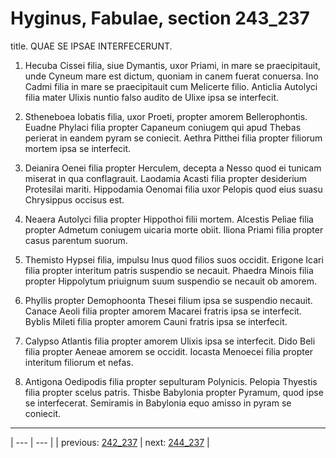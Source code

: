# Hyginus, Fabulae, section 243_237

title. QUAE SE IPSAE INTERFECERUNT.



1. Hecuba Cissei filia, siue Dymantis, uxor Priami, in mare se praecipitauit, unde Cyneum mare est dictum, quoniam in canem fuerat conuersa. Ino Cadmi filia in mare se praecipitauit cum Melicerte filio. Anticlia Autolyci filia mater Ulixis nuntio falso audito de Ulixe ipsa se interfecit.



2. Stheneboea Iobatis filia, uxor Proeti, propter amorem Bellerophontis. Euadne Phylaci filia propter Capaneum coniugem qui apud Thebas perierat in eandem pyram se coniecit. Aethra Pitthei filia propter filiorum mortem ipsa se interfecit.



3. Deianira Oenei filia propter Herculem, decepta a Nesso quod ei tunicam miserat in qua conflagrauit. Laodamia Acasti filia propter desiderium Protesilai mariti. Hippodamia Oenomai filia uxor Pelopis quod eius suasu Chrysippus occisus est.



4. Neaera Autolyci filia propter Hippothoi filii mortem. Alcestis Peliae filia propter Admetum coniugem uicaria morte obiit. Iliona Priami filia propter casus parentum suorum.



5. Themisto Hypsei filia, impulsu Inus quod filios suos occidit. Erigone Icari filia propter interitum patris suspendio se necauit. Phaedra Minois filia propter Hippolytum priuignum suum suspendio se necauit ob amorem.



6. Phyllis propter Demophoonta Thesei filium ipsa se suspendio necauit. Canace Aeoli filia propter amorem Macarei fratris ipsa se interfecit. Byblis Mileti filia propter amorem Cauni fratris ipsa se interfecit.



7. Calypso Atlantis filia propter amorem Ulixis ipsa se interfecit. Dido Beli filia propter Aeneae amorem se occidit. Iocasta Menoecei filia propter interitum filiorum et nefas.



8. Antigona Oedipodis filia propter sepulturam Polynicis. Pelopia Thyestis filia propter scelus patris. Thisbe Babylonia propter Pyramum, quod ipse se interfecerat. Semiramis in Babylonia equo amisso in pyram se coniecit.



---

| --- | --- |
| previous: [242_237](../242_237/) | next: [244_237](../244_237/) |
